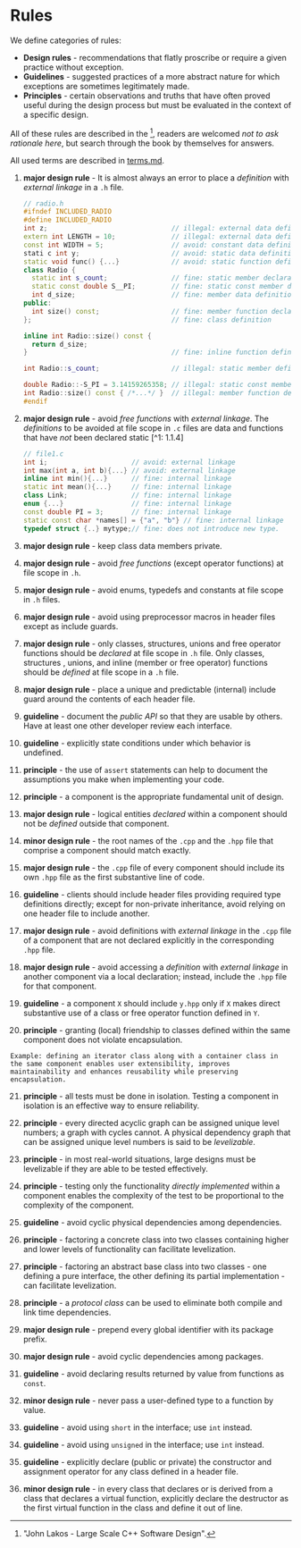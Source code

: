 # Rules

We define categories of rules:

- **Design rules** - recommendations that flatly proscribe or require a given practice without exception.
- **Guidelines** - suggested practices of a more abstract nature for which exceptions are sometimes legitimately made.
- **Principles** - certain observations and truths that have often proved useful during the design process but must be evaluated in the context of a specific design.

All of these rules are described in the [^1], readers are welcomed *not to ask rationale here*, but search through the book by themselves for answers.

All used terms are described in [terms.md](./terms.md).

1. **major design rule** - It is almost always an error to place a *definition* with *external linkage* in a `.h` file.

   ```C++
   // radio.h
   #ifndef INCLUDED_RADIO
   #define INCLUDED_RADIO
   int z;                               // illegal: external data definition
   extern int LENGTH = 10;              // illegal: external data definition
   const int WIDTH = 5;                 // avoid: constant data definition
   stati c int y;                       // avoid: static data definition
   static void func() {...}             // avoid: static function definition
   class Radio {
     static int s_count;                // fine: static member declaration
     static const double S__PI;         // fine: static const member dec.
     int d_size;                        // fine: member data definition
   public:
     int size() const;                  // fine: member function declaration
   };                                   // fine: class definition

   inline int Radio::size() const {
     return d_size;
   }                                    // fine: inline function definition

   int Radio::s_count;                  // illegal: static member definition

   double Radio::-S_PI = 3.14159265358; // illegal: static const member def,
   int Radio::size() const { /*...*/ }  // illegal: member function definition
   #endif
   ```

2. **major design rule** - avoid *free functions* with *external linkage*. The *definitions* to be avoided at file scope in `.c` files are data and functions that have *not* been declared static [^1: 1.1.4]

   ```C++
   // file1.c
   int i;                     // avoid: external linkage
   int max(int a, int b){...} // avoid: external linkage
   inline int min(){...}      // fine: internal linkage
   static int mean(){...}     // fine: internal linkage
   class Link;                // fine: internal linkage
   enum {...}                 // fine: internal linkage
   const double PI = 3;       // fine: internal linkage
   static const char *names[] = {"a", "b"} // fine: internal linkage
   typedef struct {..} mytype;// fine: does not introduce new type.
   ```

3. **major design rule** - keep class data members private.

4. **major design rule** - avoid *free functions* (except operator functions) at file scope in `.h`.

5. **major design rule** - avoid  enums, typedefs and constants at file scope in `.h` files.

6. **major design rule** - avoid using preprocessor macros in header files except as include guards.

7. **major design rule** - only classes, structures, unions and free operator functions should be *declared*  at file scope in `.h` file. Only classes, structures , unions, and inline (member or free operator) functions should be *defined* at file scope in a `.h` file.

8. **major design rule** - place a unique and predictable (internal) include guard around the contents of each header file.

9. **guideline** - document the *public  API* so that they are usable by others. Have at least one other developer review each interface.

10. **guideline** - explicitly state conditions under which behavior is undefined.

11. **principle** - the use of `assert` statements can help to document the assumptions you make when implementing your code.

12. **principle** - a component is the appropriate fundamental unit of design.

13. **major design rule** - logical entities *declared* within a component should not be *defined* outside that component.

14. **minor design rule** - the root names of the `.cpp` and the `.hpp` file that comprise a component should match exactly.

15. **major design rule** - the `.cpp` file of every component should include its own `.hpp` file as the first substantive line of code.

16. **guideline** - clients should include header files providing required type definitions directly; except for non-private inheritance, avoid relying on one header file to include another.

17. **major design rule** - avoid definitions with *external linkage* in the `.cpp` file of a component that are not declared explicitly in the corresponding `.hpp` file.

18.  **major design rule** - avoid accessing a *definition* with *external linkage* in another component via a local declaration; instead, include the `.hpp` file for that component.

19. **guideline** - a component `X` should include `y.hpp` only if `X` makes direct substantive use of a class or free operator function defined in `Y`.

20.  **principle** - granting (local) friendship to classes defined within the same component does not violate encapsulation.

    Example: defining an iterator class along with a container class in the same component enables user extensibility, improves maintainability and enhances reusability while preserving encapsulation.

21. **principle** - all tests must be done in  isolation. Testing a component in isolation is an effective way to ensure reliability.

22. **principle** - every directed acyclic graph can be assigned unique level numbers; a graph with cycles cannot. A physical dependency graph that can be assigned unique level numbers is said to be *levelizable*.

23. **principle** - in most real-world situations, large designs must be levelizable if they are able to be tested  effectively.

24. **principle** - testing only the functionality *directly implemented* within a component enables the complexity of the test to be proportional to the complexity of the component.

25. **guideline** - avoid cyclic physical dependencies among dependencies.

26. **principle** - factoring a concrete class into two classes containing higher and lower levels of functionality can facilitate levelization.

27. **principle** - factoring an abstract base class into two classes - one defining a pure interface, the other defining its partial implementation - can facilitate levelization.

28. **principle** - a *protocol class* can be used to eliminate both compile and link time dependencies.

29. **major design rule** - prepend every global identifier with its package prefix.

30. **major design  rule** - avoid cyclic dependencies among packages.

31. **guideline** - avoid declaring results returned by value from functions as `const`.

32. **minor design rule** - never pass a user-defined type to a function by value.

33. **guideline** - avoid using `short` in the interface; use `int` instead.

34. **guideline** - avoid using `unsigned` in the interface; use `int` instead.

35. **guideline** - explicitly declare (public or private) the constructor and assignment operator for any class defined in a header file.

36. **minor design rule** - in every class that declares or is  derived from a class that declares a virtual function, explicitly declare the destructor as the first virtual function in the class and define it out of line.


[^1]: "John Lakos - Large Scale C++ Software Design".
